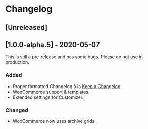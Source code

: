 # Changelog


## [Unreleased]


## [1.0.0-alpha.5] - 2020-05-07

This is still a pre-release and has some bugs. Please do not use in production.

### Added
- Proper formatted Changelog à la [Keep a Changelog](https://keepachangelog.com/en/1.0.0/),
- WooCommerce support & templates.
- Extended settings for Customizer.

### Changed
- WooCommerce now uses archive grids.

